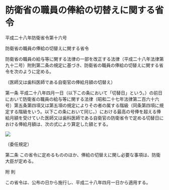 # 防衛省の職員の俸給の切替えに関する省令

平成二十八年防衛省令第十六号

防衛省の職員の俸給の切替えに関する省令

防衛省の職員の給与等に関する法律の一部を改正する法律（平成二十八年法律第九十二号）附則第二条の規定に基づき、防衛省の職員の俸給の切替えに関する省令を次のように定める。

（医師又は歯科医師である自衛官の俸給月額の切替え）

第一条 平成二十八年四月一日（以下この条において「切替日」という。）の前日において防衛省の職員の給与等に関する法律（昭和二十七年法律第二百六十六号）第五条第四項又は第五項の規定によりその者の属する階級（同条第四項に規定する階級をいう。以下この条において同じ。）における最高の号俸を超える俸給月額を受けていた医師又は歯科医師である自衛官の防衛省令で定める切替日における俸給月額は、次の式により算定した額とする。

![](/./pict/428M60002000016-001.jpg)

（委任規定）

第二条 この省令に定めるもののほか、俸給の切替えに関し必要な事項は、防衛大臣が定める。

附 則

この省令は、公布の日から施行し、平成二十八年四月一日から適用する。
